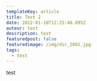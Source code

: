 ```yaml
---
templateKey: article
title: Test 2
date: 2022-01-10T12:25:48.895Z
auteur: test
description: test
featuredpost: false
featuredimage: /img/dsc_2001.jpg
tags:
  - test
---
```

test